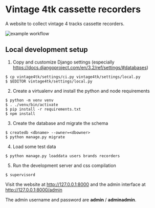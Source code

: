 # Vintage 4tk cassette recorders

A website to collect vintage 4 tracks cassette recorders.

![example workflow](https://github.com/carlotm/vintage4tk/actions/workflows/CI.yml/badge.svg)

## Local development setup

1. Copy and customize Django settings (especially https://docs.djangoproject.com/en/3.2/ref/settings/#databases)

```
$ cp vintage4tk/settings/ci.py vintage4tk/settings/local.py
$ $EDITOR vintage4tk/settings/local.py
```

2. Create a virtualenv and install the python and node requirements

```
$ python -m venv venv
$ . ./venv/bin/activate
$ pip install -r requirements.txt
$ npm install
```

3. Create the database and migrate the schema

```
$ createdb <dbname> --owner=<dbowner>
$ python manage.py migrate
```

4. Load some test data

```
$ python manage.py loaddata users brands recorders
```

5. Run the development server and css compilation

```
$ supervisord
```

Visit the website at http://127.0.0.1:8000
and the admin interface at http://127.0.0.1:8000/admin

The admin username and password are **admin** / **adminadmin**.


